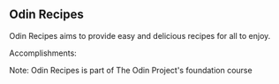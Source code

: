 ## Odin Recipes
Odin Recipes aims to provide easy and delicious recipes for all to enjoy. 

Accomplishments:

Note: Odin Recipes is part of The Odin Project's foundation course 
